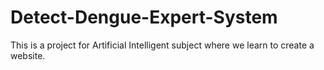 # Detect-Dengue-Expert-System
This is a project for Artificial Intelligent subject where we learn to create a website.
